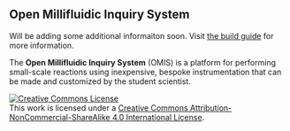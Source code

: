 ## Open Millifluidic Inquiry System ##

Will be adding some additional informaiton soon.  Visit [the build guide](documentation/BuildGuide.md) for more information.


The **Open Millifluidic Inquiry System** (OMIS) is a platform for performing small-scale reactions using inexpensive, bespoke instrumentation that can be made and customized by the student scientist.

<a rel="license" href="http://creativecommons.org/licenses/by-nc-sa/4.0/"><img alt="Creative Commons License" style="border-width:0" src="https://i.creativecommons.org/l/by-nc-sa/4.0/88x31.png" /></a><br />This work is licensed under a <a rel="license" href="http://creativecommons.org/licenses/by-nc-sa/4.0/">Creative Commons Attribution-NonCommercial-ShareAlike 4.0 International License</a>.
